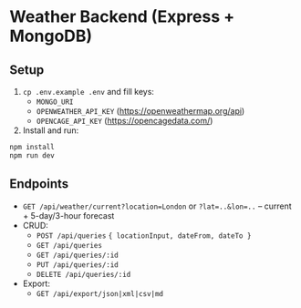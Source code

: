 # Weather Backend (Express + MongoDB)

## Setup
1. `cp .env.example .env` and fill keys:
   - `MONGO_URI`
   - `OPENWEATHER_API_KEY` (https://openweathermap.org/api)
   - `OPENCAGE_API_KEY` (https://opencagedata.com/)
2. Install and run:
```bash
npm install
npm run dev
```

## Endpoints
- `GET /api/weather/current?location=London` or `?lat=..&lon=..` – current + 5-day/3-hour forecast
- CRUD:
  - `POST /api/queries` `{ locationInput, dateFrom, dateTo }`
  - `GET /api/queries`
  - `GET /api/queries/:id`
  - `PUT /api/queries/:id`
  - `DELETE /api/queries/:id`
- Export:
  - `GET /api/export/json|xml|csv|md`
